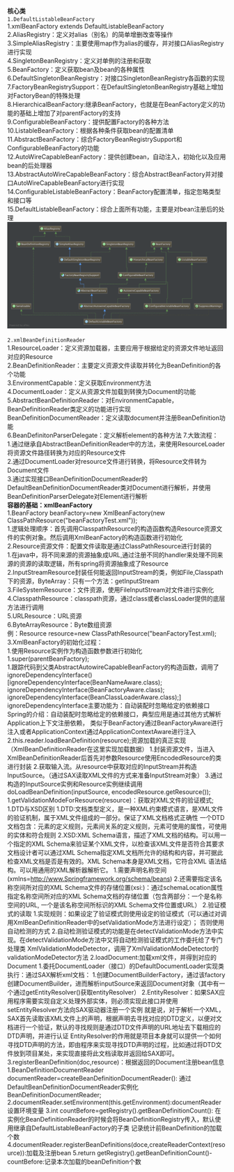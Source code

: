 **核心类**  
`1.DefaultListableBeanFactory`  
    1.xmlBeanFactory extends DefaultListableBeanFactory    
    2.AliasRegistry：定义对alias（别名）的简单增删改查等操作  
    3.SimpleAliasRegistry：主要使用map作为alias的缓存，并对接口AliasRegistry进行实现  
    4.SingletonBeanRegistry：定义对单例的注册和获取  
    5.BeanFactory：定义获取bean及bean的各种属性  
    6.DefaultSingletonBeanRegistry：对接口SingletonBeanRegistry各函数的实现  
    7.FactoryBeanRegistrySupport：在DefaultSingletonBeanRegistry基础上增加对FactoryBean的特殊处理  
    8.HierarchicalBeanFactory:继承BeanFactory，也就是在BeanFactory定义的功能的基础上增加了对parentFactory的支持  
    9.ConfigurableBeanFactory：提供配置Factory的各种方法  
    10.ListableBeanFactory：根据各种条件获取bean的配置清单  
    11.AbstractBeanFactory：综合FactoryBeanRegistrySupport和ConfigurableBeanFactory的功能  
    12.AutoWireCapableBeanFactory：提供创建bean，自动注入，初始化以及应用bean的后处理器  
    13.AbstractAutoWireCapableBeanFactory：综合AbstractBeanFactory并对接口AutoWireCapableBeanFactory进行实现  
    14.ConfigurableListableBeanFactory：BeanFactory配置清单，指定忽略类型和接口等  
    15.DefaultListableBeanFactory：综合上面所有功能，主要是对bean注册后的处理  
![Image text](image/DefaultListableBeanFactory层次结构图.png)

`2.xmlBeanDefinitionReader`  
    1.ResourceLoader：定义资源加载器，主要应用于根据给定的资源文件地址返回对应的Resource  
    2.BeanDefinitionReader：主要定义资源文件读取并转化为BeanDefinition的各个功能  
    3.EnvironmentCapable：定义获取Environment方法  
    4.DocumentLoader：定义从资源文件加载到转换为Document的功能  
    5.AbstractBeanDefinitionReader：对EnvironmentCapable，BeanDefinitionReader类定义的功能进行实现  
    BeanDefinitionDocumentReader：定义读取document并注册BeanDefinition功能  
    6.BeanDefinitonParserDelegate：定义解析element的各种方法 
    7.大致流程：  
            1.通过继承自AbstractBeanDefinitionReader中的方法，来使用ResourceLoader将资源文件路径转换为对应的Resource文件  
            2.通过DocumentLoader对resource文件进行转换，将Resource文件转为Document文件  
            3.通过实现接口BeanDefinitionDocumentReader的DefaultBeanDefinitionDocumentReader类对Document进行解析，并使用  
            BeanDefinitionParserDelegate对Element进行解析  
**容器的基础：xmlBeanFactory**  
    1.BeanFactory beanFactory=new XmlBeanFactory(new ClassPathResource("beanFactoryTest.xml"));  
        1.逻辑处理顺序：首先调用ClasspathResource的构造函数构造Resource资源文件的实例对象。然后调用XmlBeanFactory的构造函数进行初始化  
    2.Resource资源文件：配置文件读取是通过ClassPathResource进行封装的  
        1.在java中，将不同来源的资源抽象成URL,通过注册不同的handler来处理不同来源的资源的读取逻辑，所有spring将资源抽象成了Resource  
        2.InputStreamResource封装任何能返回InputStream的类，例如File,Classpath下的资源，ByteArray：只有一个方法：getInputStream    
        3.FileSystemResource：文件资源，使用FileInputStream对文件进行实例化  
        4.ClasspathResource：classpath资源，通过class或者classLoader提供的底层方法进行调用  
        5.URLResource：URL资源  
        6.ByteArrayResource：Byte数组资源  
        例：Resource resource=new ClassPathResource("beanFactoryTest.xml);  
    3.XmlBeanFactory的初始化过程：  
        1.使用Resource实例作为构造函数参数进行初始化  
            1.super(parentBeanFactory);  
                1.跟踪代码到父类AbstractAutowireCapableBeanFactory的构造函数，调用了ignoreDependencyInterface()  
                    [ignoreDependencyInterface(BeanNameAware.class);  
                    ignoreDependencyInterface(BeanFactoryAware.class);  
                    ignoreDependencyInterface(BeanClassLoaderAware.class);]  
                    ignoreDependencyInterface主要功能为：自动装配时忽略给定的依赖接口
                    Spring的介绍：自动装配时忽略给定的依赖接口，典型应用是通过其他方式解析Application上下文注册依赖，
                                类似于BeanFactory通过BeanFactoryAware进行注入或者ApplicationContext通过ApplicationContextAware进行注入                 
            2.this.reader.loadBeanDefinition(resource);资源加载的真正实现（XmlBeanDefinitionReader在这里实现加载数据）
                1.封装资源文件，当进入XmlBeanDefinitionReader后首先对参数Resource使用EncodedResource的类进行封装
                2.获取输入流。从resource中获取对应的InputStream并构造InputSource。（通过SAX读取XML文件的方式来准备InputStream对象）
                3.通过构造的InputSource实例和Resource实例继续调用doLoadBeanDefinition(inputSource, encodedResource.getResource());
                    1.getValidationModeForResource(resource)：获取对XML文件的验证模式;
                        1.DTD与XSD区别
                            1.DTD:文档类型定义，是一种XML约束模式语言，是XML文件的验证机制，属于XML文件组成的一部分。保证了XML文档格式正确性
                            一个DTD文档包含：元素的定义规则，元素间关系的定义规则，元素可使用的属性，可使用的实体和符合规则
                            2.XSD:XML Schema语言，描述了XML文档的结构。可以用一个指定的XML Schema来验证某个XML文件，以检查该XML文件是否符合其要求
                            文档设计者可以通过XML Schema指定XML文档所允许的结构和内容，并可据此检查XML文档是否是有效的。XML Schema本身是XML文档，它符合XML
                            语法结构。可以用通用的XML解析器解析它。
                                1.需要声明名称空间(xmlns=http://www.Springframework.org/schema/beans)
                                2.还需要指定该名称空间所对应的XML Schema文件的存储位置(xsi:)：通过schemaLocation属性指定名称空间所对应的XML Schema文档的存储位置（包含两部分：一个是名称空间的URL,
                                一个是该名称空间所标识的XML Schema文件位置或URL）
                        2.验证模式的读取
                            1.实现规则：如果设定了验证模式则使用设定的验证模式（可以通过对调用XmlBeanDefinitionReader中的setValidationMode方法进行设定）；
                            否则使用自动检测的方式
                            2.自动检测验证模式的功能是在detectValidationMode方法中实现。在detectValidationMode方法中又将自动检测验证模式的工作委托给了专门处理类
                            XmlValidationModeDetector，调用了XmlValidationModeDetector的validationModeDetector方法
                    2.loadDocument:加载xml文件，并得到对应的Document
                        1.委托DocumentLoader（接口）的DefaultDocumentLoader实现类执行：通过SAX解析xml文档：
                            1.创建DocumentBuilderFactory，通过该factory创建DocumentBuilder，进而解析inputSource来返回Document对象（其中有一个通过getEntityResolver()获取entityResolver）
                            2.EntityResolver：如果SAX应用程序需要实现自定义处理外部实体，则必须实现此接口并使用setEntityResolver方法向SAX驱动器注册一个实例
                            就是说，对于解析一个XML，SAX首先读取该XML文件上的声明，根据声明去寻找对应的DTD定义，以便对文档进行一个验证，默认的寻找规则是通过DTD文件声明的URL地址去下载相应的DTD声明，并进行认证
                            EntityResolver的作用就是项目本身就可以提供一个如何寻找DTD声明的方法，即由程序来实现寻找DTD声明的过程，比如通过将DTD文件放到项目某处，来实现直接将此文档读取并返回给SAX即可。
                    3.registerBeanDefinition(doc,resource)：根据返回的Document注册bean信息
                        1.BeanDefinitionDocumentReader documentReader=createBeanDefinitionDocumentReader():
                        通过DefaultBeanDefinitionDocumentReader实例化BeanDefinitionDocumentReader;
                        2.documentReader.setEnvironment(this.getEnvironment):documentReader设置环境变量
                        3.int countBefore=getRegistry().getBeanDefinitionCount():
                        在实例化BeanDefinitionReader的时候会将BeanDefinitionRegistry传入，默认使用继承自DefaultListableBeanFactory的子类
                        记录统计前BeanDefinition的加载个数
                        4.documentReader.registerBeanDefinitions(doce,createReaderContext(resource)):加载及注册bean
                        5.return getRegistry().getBeanDefinitionCount()-countBefore:记录本次加载的beanDefinition个数
                            
                        
                        
            